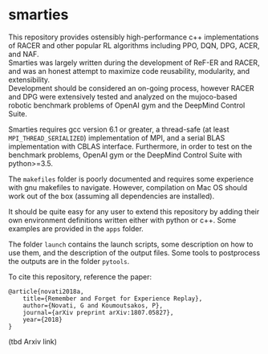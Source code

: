 
# smarties

This repository provides ostensibly high-performance c++ implementations of RACER and other popular RL algorithms including PPO, DQN, DPG, ACER, and NAF.  
Smarties was largely written during the development of ReF-ER and RACER, and was an honest attempt to maximize code reusability, modularity, and extensibility.  
Development should be considered an on-going process, however RACER and DPG were extensively tested and analyzed on the mujoco-based robotic benchmark problems of OpenAI gym and the DeepMind Control Suite.  

Smarties requires gcc version 6.1 or greater, a thread-safe (at least `MPI_THREAD_SERIALIZED`) implementation of MPI, and a serial BLAS implementation with CBLAS interface. Furthermore, in order to test on the benchmark problems, OpenAI gym or the DeepMind Control Suite with python>=3.5.  

The `makefiles` folder is poorly documented and requires some experience with gnu makefiles to navigate. However, compilation on Mac OS should work out of the box (assuming all dependencies are installed).  

It should be quite easy for any user to extend this repository by adding their own environment definitions written either with python or c++. Some examples are provided in the `apps` folder.  

The folder `launch` contains the launch scripts, some description on how to use them, and the description of the output files. Some tools to postprocess the outputs are in the folder `pytools`.  

To cite this repository, reference the paper:
```
@article{novati2018a,
    title={Remember and Forget for Experience Replay},
    author={Novati, G and Koumoutsakos, P},
    journal={arXiv preprint arXiv:1807.05827},
    year={2018}
}
```
(tbd Arxiv link)

